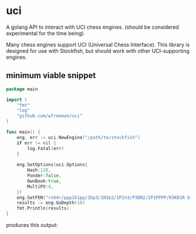 # uci 
A golang API to interact with UCI chess engines. (should be considered experimental for the time being)

Many chess engines support UCI (Universal Chess Interface). This library is designed for use with Stockfish, but should work with other UCI-supporting engines.

## minimum viable snippet
```Go
package main

import (
	"fmt"
	"log"
	"github.com/wfreeman/uci"
)

func main() {
	eng, err := uci.NewEngine("/path/to/stockfish")
	if err != nil {
		log.Fatal(err)
	}
	
	eng.SetOptions(uci.Options{
		Hash:128,
		Ponder:false,
		OwnBook:true,
		MultiPV:4,
	})
	eng.SetFEN("rnb4r/ppp1k1pp/3bp3/1N3p2/1P2n3/P3BN2/2P1PPPP/R3KB1R b KQ - 4 11")
	results := eng.GoDepth(10)
	fmt.Println(results)
}
```

produces this output:

```

```
